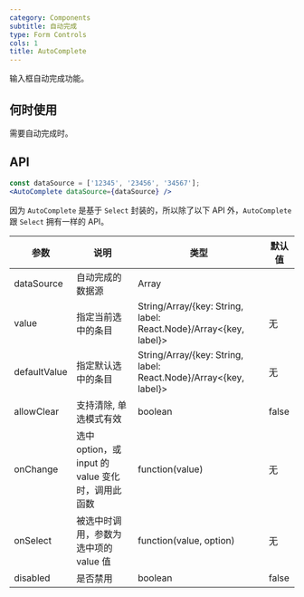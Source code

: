 ```yaml
---
category: Components
subtitle: 自动完成
type: Form Controls
cols: 1
title: AutoComplete
---
```


输入框自动完成功能。

## 何时使用

需要自动完成时。

## API

```jsx
const dataSource = ['12345', '23456', '34567'];
<AutoComplete dataSource={dataSource} />
```
因为 `AutoComplete` 是基于 `Select` 封装的，所以除了以下 API 外，`AutoComplete` 跟 `Select` 拥有一样的 API。

| 参数           | 说明                             | 类型        | 默认值 |
|----------------|----------------------------------|------------|---------|
| dataSource          | 自动完成的数据源 | Array     |         |
| value    | 指定当前选中的条目 | String/Array<String>/{key: String, label: React.Node}/Array<{key, label}>   |  无  |
| defaultValue | 指定默认选中的条目 | String/Array<String>/{key: String, label: React.Node}/Array<{key, label}>   |  无  |
| allowClear   | 支持清除, 单选模式有效 | boolean | false |
| onChange | 选中 option，或 input 的 value 变化时，调用此函数 | function(value) | 无 |
| onSelect | 被选中时调用，参数为选中项的 value 值	| function(value, option)	| 无 |
| disabled | 是否禁用 | boolean | false |

